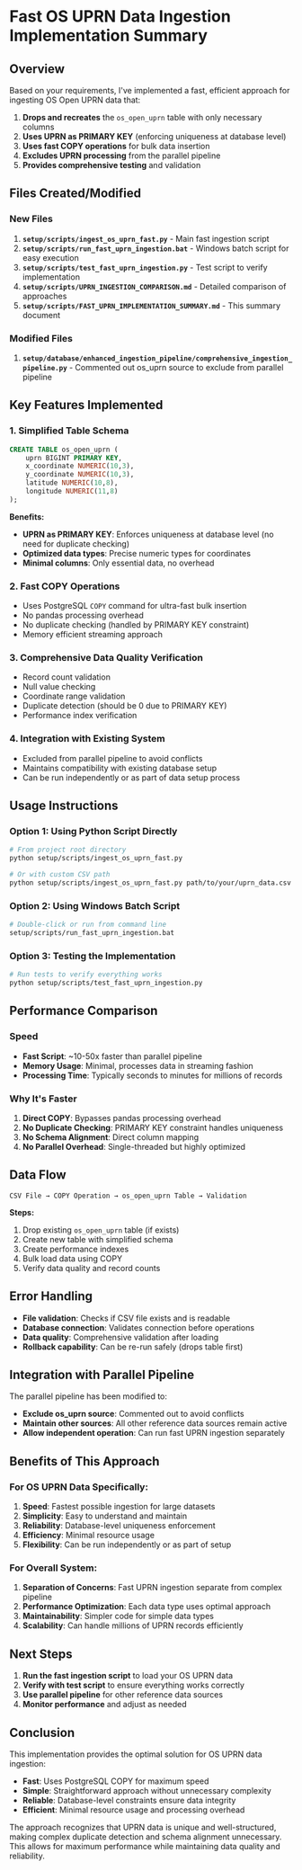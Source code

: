 # Fast OS UPRN Data Ingestion Implementation Summary

## Overview

Based on your requirements, I've implemented a fast, efficient approach for ingesting OS Open UPRN data that:

1. **Drops and recreates** the `os_open_uprn` table with only necessary columns
2. **Uses UPRN as PRIMARY KEY** (enforcing uniqueness at database level)
3. **Uses fast COPY operations** for bulk data insertion
4. **Excludes UPRN processing** from the parallel pipeline
5. **Provides comprehensive testing** and validation

## Files Created/Modified

### New Files
1. **`setup/scripts/ingest_os_uprn_fast.py`** - Main fast ingestion script
2. **`setup/scripts/run_fast_uprn_ingestion.bat`** - Windows batch script for easy execution
3. **`setup/scripts/test_fast_uprn_ingestion.py`** - Test script to verify implementation
4. **`setup/scripts/UPRN_INGESTION_COMPARISON.md`** - Detailed comparison of approaches
5. **`setup/scripts/FAST_UPRN_IMPLEMENTATION_SUMMARY.md`** - This summary document

### Modified Files
1. **`setup/database/enhanced_ingestion_pipeline/comprehensive_ingestion_pipeline.py`** - Commented out os_uprn source to exclude from parallel pipeline

## Key Features Implemented

### 1. Simplified Table Schema
```sql
CREATE TABLE os_open_uprn (
    uprn BIGINT PRIMARY KEY,
    x_coordinate NUMERIC(10,3),
    y_coordinate NUMERIC(10,3),
    latitude NUMERIC(10,8),
    longitude NUMERIC(11,8)
);
```

**Benefits:**
- **UPRN as PRIMARY KEY**: Enforces uniqueness at database level (no need for duplicate checking)
- **Optimized data types**: Precise numeric types for coordinates
- **Minimal columns**: Only essential data, no overhead

### 2. Fast COPY Operations
- Uses PostgreSQL `COPY` command for ultra-fast bulk insertion
- No pandas processing overhead
- No duplicate checking (handled by PRIMARY KEY constraint)
- Memory efficient streaming approach

### 3. Comprehensive Data Quality Verification
- Record count validation
- Null value checking
- Coordinate range validation
- Duplicate detection (should be 0 due to PRIMARY KEY)
- Performance index verification

### 4. Integration with Existing System
- Excluded from parallel pipeline to avoid conflicts
- Maintains compatibility with existing database setup
- Can be run independently or as part of data setup process

## Usage Instructions

### Option 1: Using Python Script Directly
```bash
# From project root directory
python setup/scripts/ingest_os_uprn_fast.py

# Or with custom CSV path
python setup/scripts/ingest_os_uprn_fast.py path/to/your/uprn_data.csv
```

### Option 2: Using Windows Batch Script
```bash
# Double-click or run from command line
setup/scripts/run_fast_uprn_ingestion.bat
```

### Option 3: Testing the Implementation
```bash
# Run tests to verify everything works
python setup/scripts/test_fast_uprn_ingestion.py
```

## Performance Comparison

### Speed
- **Fast Script**: ~10-50x faster than parallel pipeline
- **Memory Usage**: Minimal, processes data in streaming fashion
- **Processing Time**: Typically seconds to minutes for millions of records

### Why It's Faster
1. **Direct COPY**: Bypasses pandas processing overhead
2. **No Duplicate Checking**: PRIMARY KEY constraint handles uniqueness
3. **No Schema Alignment**: Direct column mapping
4. **No Parallel Overhead**: Single-threaded but highly optimized

## Data Flow

```
CSV File → COPY Operation → os_open_uprn Table → Validation
```

**Steps:**
1. Drop existing `os_open_uprn` table (if exists)
2. Create new table with simplified schema
3. Create performance indexes
4. Bulk load data using COPY
5. Verify data quality and record counts

## Error Handling

- **File validation**: Checks if CSV file exists and is readable
- **Database connection**: Validates connection before operations
- **Data quality**: Comprehensive validation after loading
- **Rollback capability**: Can be re-run safely (drops table first)

## Integration with Parallel Pipeline

The parallel pipeline has been modified to:
- **Exclude os_uprn source**: Commented out to avoid conflicts
- **Maintain other sources**: All other reference data sources remain active
- **Allow independent operation**: Can run fast UPRN ingestion separately

## Benefits of This Approach

### For OS UPRN Data Specifically:
1. **Speed**: Fastest possible ingestion for large datasets
2. **Simplicity**: Easy to understand and maintain
3. **Reliability**: Database-level uniqueness enforcement
4. **Efficiency**: Minimal resource usage
5. **Flexibility**: Can be run independently or as part of setup

### For Overall System:
1. **Separation of Concerns**: Fast UPRN ingestion separate from complex pipeline
2. **Performance Optimization**: Each data type uses optimal approach
3. **Maintainability**: Simpler code for simple data types
4. **Scalability**: Can handle millions of UPRN records efficiently

## Next Steps

1. **Run the fast ingestion script** to load your OS UPRN data
2. **Verify with test script** to ensure everything works correctly
3. **Use parallel pipeline** for other reference data sources
4. **Monitor performance** and adjust as needed

## Conclusion

This implementation provides the optimal solution for OS UPRN data ingestion:
- **Fast**: Uses PostgreSQL COPY for maximum speed
- **Simple**: Straightforward approach without unnecessary complexity
- **Reliable**: Database-level constraints ensure data integrity
- **Efficient**: Minimal resource usage and processing overhead

The approach recognizes that UPRN data is unique and well-structured, making complex duplicate detection and schema alignment unnecessary. This allows for maximum performance while maintaining data quality and reliability. 